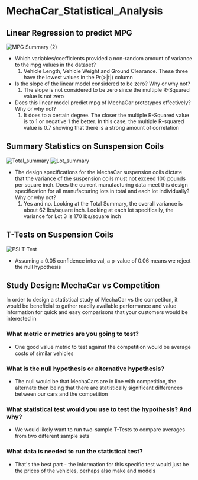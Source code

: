 # MechaCar_Statistical_Analysis

## Linear Regression to predict MPG
![MPG Summary (2)](https://user-images.githubusercontent.com/85916216/136069512-55d9c396-7769-42fd-9e40-fe59455dafbe.png)
- Which variables/coefficients provided a non-random amount of variance to the mpg values in the dataset?
  1. Vehicle Length, Vehicle Weight and Ground Clearance. These three have the lowest values in the Pr(>|t|) column
- Is the slope of the linear model considered to be zero? Why or why not?
  1. The slope is not considered to be zero since the multiple R-Squared value is not zero
- Does this linear model predict mpg of MechaCar prototypes effectively? Why or why not?
  1. It does to a certain degree. The closer the multiple R-Squared value is to 1 or negative 1 the better. In this case, the multiple R-squared value is 0.7 showing that there is a strong amount of correlation

## Summary Statistics on Sunspension Coils

![Total_summary](https://user-images.githubusercontent.com/85916216/136072078-9656b217-69ef-458e-9737-309b4009cc2e.png)
![Lot_summary](https://user-images.githubusercontent.com/85916216/136072094-967769e1-b091-4085-af88-54238b4b20df.png)
- The design specifications for the MechaCar suspension coils dictate that the variance of the suspension coils must not exceed 100 pounds per square inch. Does the current manufacturing data meet this design specification for all manufacturing lots in total and each lot individually? Why or why not?
  1. Yes and no. Looking at the Total Summary, the overall variance is about 62 lbs/square inch. Looking at each lot specifically, the variance for Lot 3 is 170 lbs/square inch

## T-Tests on Suspension Coils
![PSI T-Test](https://user-images.githubusercontent.com/85916216/136074099-dce08579-2188-427c-b341-9ae8435dd147.png)
- Assuming a 0.05 confidence interval, a p-value of 0.06 means we reject the null hypothesis

## Study Design: MechaCar vs Competition
In order to design a statistical study of MechaCar vs the competiton, it would be beneficial to gather readily available performance and value information for quick and easy comparisons that your customers would be interested in
### What metric or metrics are you going to test?
- One good value metric to test against the competition would be average costs of similar vehicles 
### What is the null hypothesis or alternative hypothesis?
- The null would be that MechaCars are in line with competition, the alternate then being that there are statistically significant differences between our cars and the competition
### What statistical test would you use to test the hypothesis? And why?
- We would likely want to run two-sample T-Tests to compare averages from two different sample sets
### What data is needed to run the statistical test?
- That's the best part - the information for this specific test would just be the prices of the vehicles, perhaps also make and models
